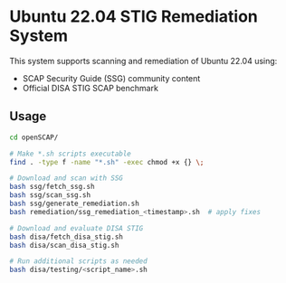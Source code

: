 # Ubuntu 22.04 STIG Remediation System

This system supports scanning and remediation of Ubuntu 22.04 using:
- SCAP Security Guide (SSG) community content
- Official DISA STIG SCAP benchmark

## Usage

```bash
cd openSCAP/

# Make *.sh scripts executable
find . -type f -name "*.sh" -exec chmod +x {} \;

# Download and scan with SSG
bash ssg/fetch_ssg.sh
bash ssg/scan_ssg.sh
bash ssg/generate_remediation.sh
bash remediation/ssg_remediation_<timestamp>.sh  # apply fixes

# Download and evaluate DISA STIG
bash disa/fetch_disa_stig.sh
bash disa/scan_disa_stig.sh

# Run additional scripts as needed
bash disa/testing/<script_name>.sh
